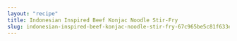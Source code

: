 ```yaml
---
layout: "recipe"
title: Indonesian Inspired Beef Konjac Noodle Stir-Fry
slug: indonesian-inspired-beef-konjac-noodle-stir-fry-67c965be5c81f633eb6f3905
---
```

